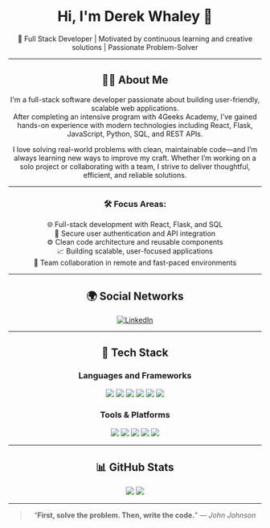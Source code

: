 <div align="center">

# Hi, I'm Derek Whaley 👋  
🎯 Full Stack Developer | Motivated by continuous learning and creative solutions | Passionate Problem-Solver

---

## 👨‍💻 About Me

I'm a full-stack software developer passionate about building user-friendly, scalable web applications.  
After completing an intensive program with 4Geeks Academy, I’ve gained hands-on experience with modern technologies including React, Flask, JavaScript, Python, SQL, and REST APIs.

I love solving real-world problems with clean, maintainable code—and I’m always learning new ways to improve my craft. Whether I’m working on a solo project or collaborating with a team, I strive to deliver thoughtful, efficient, and reliable solutions.

---

### 🛠️ Focus Areas:

🌐 Full-stack development with React, Flask, and SQL  
🔐 Secure user authentication and API integration  
⚙️ Clean code architecture and reusable components  
📈 Building scalable, user-focused applications  
🤝 Team collaboration in remote and fast-paced environments  

---

## 🌍 Social Networks

[![LinkedIn](https://img.shields.io/badge/LinkedIn-blue?logo=linkedin&style=for-the-badge)](https://www.linkedin.com/in/derek-whaley-a076a0359/)


---

## 🧰 Tech Stack

### Languages and Frameworks  
<img src="https://img.shields.io/badge/-JavaScript-F7DF1E?style=flat-square&logo=javascript&logoColor=black"/>  
<img src="https://img.shields.io/badge/-Python-3776AB?style=flat-square&logo=python&logoColor=white"/>  
<img src="https://img.shields.io/badge/-React-61DAFB?style=flat-square&logo=react&logoColor=black"/>  
<img src="https://img.shields.io/badge/-Flask-000000?style=flat-square&logo=flask"/>  
<img src="https://img.shields.io/badge/-HTML5-E34F26?style=flat-square&logo=html5&logoColor=white"/>  
<img src="https://img.shields.io/badge/-CSS3-1572B6?style=flat-square&logo=css3"/>

### Tools & Platforms  
<img src="https://img.shields.io/badge/-Git-F05032?style=flat-square&logo=git&logoColor=white"/>  
<img src="https://img.shields.io/badge/-GitHub-181717?style=flat-square&logo=github"/>  
<img src="https://img.shields.io/badge/-Bootstrap-563D7C?style=flat-square&logo=bootstrap&logoColor=white"/>  
<img src="https://img.shields.io/badge/-SQL-4479A1?style=flat-square&logo=postgresql&logoColor=white"/>  
<img src="https://img.shields.io/badge/-JWT-000000?style=flat-square&logo=jsonwebtokens&logoColor=white"/>

---

## 📊 GitHub Stats

<img src="https://github-readme-stats.vercel.app/api?username=redjedi1017&show_icons=true&theme=tokyonight" />  
<img src="https://github-readme-stats.vercel.app/api/top-langs/?username=redjedi1017&layout=compact&theme=tokyonight" />

---

> “**First, solve the problem. Then, write the code.**” — *John Johnson*

</div>


